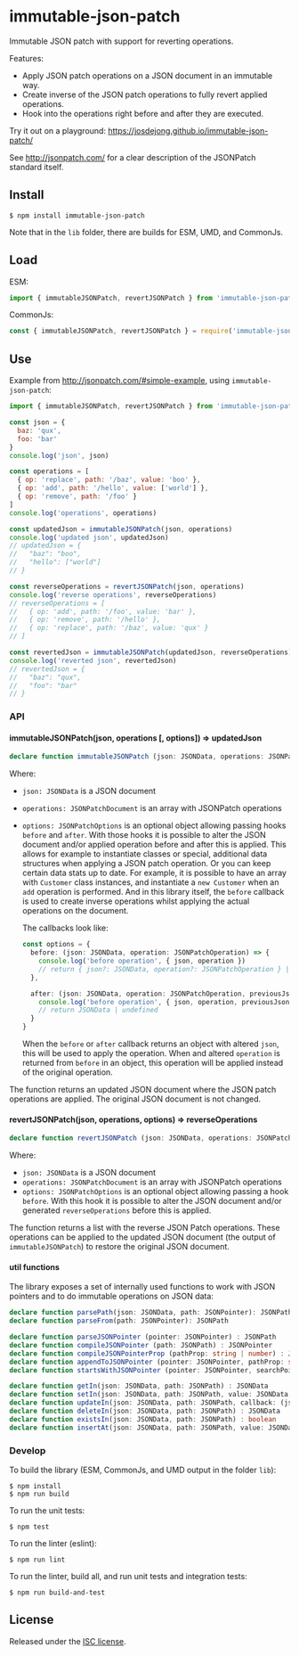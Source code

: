 # immutable-json-patch

Immutable JSON patch with support for reverting operations.

Features:

- Apply JSON patch operations on a JSON document in an immutable way.
- Create inverse of the JSON patch operations to fully revert applied operations.
- Hook into the operations right before and after they are executed.

Try it out on a playground: https://josdejong.github.io/immutable-json-patch/

See http://jsonpatch.com/ for a clear description of the JSONPatch standard itself.


## Install

```
$ npm install immutable-json-patch
```

Note that in the `lib` folder, there are builds for ESM, UMD, and CommonJs.

## Load

ESM:

```js
import { immutableJSONPatch, revertJSONPatch } from 'immutable-json-patch'
```

CommonJs:

```js
const { immutableJSONPatch, revertJSONPatch } = require('immutable-json-patch')
```


## Use

Example from http://jsonpatch.com/#simple-example, using `immutable-json-patch`:

```js
import { immutableJSONPatch, revertJSONPatch } from 'immutable-json-patch'

const json = {
  baz: 'qux',
  foo: 'bar'
}
console.log('json', json)

const operations = [
  { op: 'replace', path: '/baz', value: 'boo' },
  { op: 'add', path: '/hello', value: ['world'] },
  { op: 'remove', path: '/foo' }
]
console.log('operations', operations)

const updatedJson = immutableJSONPatch(json, operations)
console.log('updated json', updatedJson)
// updatedJson = {
//   "baz": "boo",
//   "hello": ["world"]
// }

const reverseOperations = revertJSONPatch(json, operations)
console.log('reverse operations', reverseOperations)
// reverseOperations = [
//   { op: 'add', path: '/foo', value: 'bar' },
//   { op: 'remove', path: '/hello' },
//   { op: 'replace', path: '/baz', value: 'qux' }
// ]

const revertedJson = immutableJSONPatch(updatedJson, reverseOperations)
console.log('reverted json', revertedJson)
// revertedJson = {
//   "baz": "qux",
//   "foo": "bar"
// }
```


### API

#### immutableJSONPatch(json, operations [, options]) => updatedJson

```ts
declare function immutableJSONPatch (json: JSONData, operations: JSONPatchDocument, options?: JSONPatchOptions) : JSONData
```

Where:

-   `json: JSONData` is a JSON document
-   `operations: JSONPatchDocument` is an array with JSONPatch operations
-   `options: JSONPatchOptions` is an optional object allowing passing hooks `before` and `after`. With those hooks it is possible to alter the JSON document and/or applied operation before and after this is applied. This allows for example to instantiate classes or special, additional data structures when applying a JSON patch operation. Or you can keep certain data stats up to date. For example, it is possible to have an array with `Customer` class instances, and instantiate a `new Customer` when an `add` operation is performed. And in this library itself, the `before` callback is used to create inverse operations whilst applying the actual operations on the document.
 
    The callbacks look like:

    ```ts
    const options = {
      before: (json: JSONData, operation: JSONPatchOperation) => {
        console.log('before operation', { json, operation })
        // return { json?: JSONData, operation?: JSONPatchOperation } | undefined
      },
    
      after: (json: JSONData, operation: JSONPatchOperation, previousJson: JSONData) => {
        console.log('before operation', { json, operation, previousJson })
        // return JSONData | undefined
      }
    }
    ```
    
    When the `before` or `after` callback returns an object with altered `json`, this will be used to apply the operation. When and altered `operation` is returned from `before` in an object, this operation will be applied instead of the original operation. 
    
The function returns an updated JSON document where the JSON patch operations are applied. The original JSON document is not changed.

#### revertJSONPatch(json, operations, options) => reverseOperations

```ts
declare function revertJSONPatch (json: JSONData, operations: JSONPatchDocument, options?: RevertJSONPatchOptions) : JSONPatchDocument
```

Where:

-   `json: JSONData` is a JSON document
-   `operations: JSONPatchDocument` is an array with JSONPatch operations
-   `options: JSONPatchOptions` is an optional object allowing passing a hook `before`. With this hook it is possible to alter the JSON document and/or generated `reverseOperations` before this is applied.

The function returns a list with the reverse JSON Patch operations. These operations can be applied to the updated JSON document (the output of `immutableJSONPatch`) to restore the original JSON document.

#### util functions

The library exposes a set of internally used functions to work with JSON pointers and to do immutable operations on JSON data:

```ts
declare function parsePath(json: JSONData, path: JSONPointer): JSONPath
declare function parseFrom(path: JSONPointer): JSONPath

declare function parseJSONPointer (pointer: JSONPointer) : JSONPath
declare function compileJSONPointer (path: JSONPath) : JSONPointer
declare function compileJSONPointerProp (pathProp: string | number) : JSONPointer
declare function appendToJSONPointer (pointer: JSONPointer, pathProp: string | number) : JSONPointer
declare function startsWithJSONPointer (pointer: JSONPointer, searchPointer: JSONPointer) : boolean

declare function getIn(json: JSONData, path: JSONPath) : JSONData
declare function setIn(json: JSONData, path: JSONPath, value: JSONData, createPath?: boolean) : JSONData
declare function updateIn(json: JSONData, path: JSONPath, callback: (json: JSONData) => JSONData) : JSONData
declare function deleteIn(json: JSONData, path: JSONPath) : JSONData
declare function existsIn(json: JSONData, path: JSONPath) : boolean
declare function insertAt(json: JSONData, path: JSONPath, value: JSONData) : JSONData
```

### Develop

To build the library (ESM, CommonJs, and UMD output in the folder `lib`):

```
$ npm install 
$ npm run build
```

To run the unit tests:

```
$ npm test
```

To run the linter (eslint):

```
$ npm run lint
```

To run the linter, build all, and run unit tests and integration tests:

```
$ npm run build-and-test
```


## License

Released under the [ISC license](LICENSE.md).
